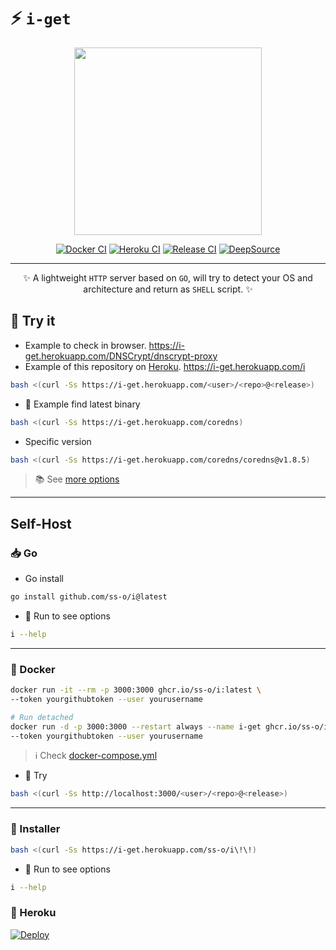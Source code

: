 # ⚡ `i-get`

<div align="center">

  <img src="https://g-assets.ss-o.workers.dev/img/digital-clouds/png/w600/600x600.png" width="300" height="300">

[![Docker CI](https://github.com/ss-o/i/actions/workflows/docker-publish.yml/badge.svg)](https://github.com/ss-o/i/actions/workflows/docker-publish.yml)
[![Heroku CI](https://github.com/ss-o/i/actions/workflows/heroku-deploy.yml/badge.svg)](https://github.com/ss-o/i/actions/workflows/heroku-deploy.yml)
[![Release CI](https://github.com/ss-o/i/actions/workflows/go-release.yml/badge.svg)](https://github.com/ss-o/i/actions/workflows/go-release.yml)
[![DeepSource](https://deepsource.io/gh/ss-o/i.svg/?label=active+issues&show_trend=true&token=KQ8QR8GCSTxHYNoEiG9S1U0L)](https://deepsource.io/gh/ss-o/i/?ref=repository-badge)

</div>

---

<div align="center">

✨ A lightweight `HTTP` server based on `GO`, will try to detect your OS and architecture and return as `SHELL` script. ✨

</div>

## 📶 Try it

- Example to check in browser.
https://i-get.herokuapp.com/DNSCrypt/dnscrypt-proxy
- Example of this repository on [Heroku](https://github.com/ss-o/i/tree/main/.github#-heroku).
https://i-get.herokuapp.com/i


```bash
bash <(curl -Ss https://i-get.herokuapp.com/<user>/<repo>@<release>)
```
- 🔭 Example find latest binary

```bash
bash <(curl -Ss https://i-get.herokuapp.com/coredns)
```
- Specific version

```bash
bash <(curl -Ss https://i-get.herokuapp.com/coredns/coredns@v1.8.5)
```

> 📚 See [more options](https://github.com/ss-o/i/wiki/Docs#-options)

---

## Self-Host

### 📥 Go

- Go install

```sh
go install github.com/ss-o/i@latest
```

- 💬 Run to see options

```sh
i --help
```

---

### 🐳 Docker

```sh
docker run -it --rm -p 3000:3000 ghcr.io/ss-o/i:latest \
--token yourgithubtoken --user yourusername
```

```sh
# Run detached
docker run -d -p 3000:3000 --restart always --name i-get ghcr.io/ss-o/i:latest \
--token yourgithubtoken --user yourusername
```

> ℹ️ Check [docker-compose.yml](https://github.com/ss-o/i/raw/main/docker-compose.yml)

- 👯 Try

```sh
bash <(curl -Ss http://localhost:3000/<user>/<repo>@<release>)
```

---

### 🐧 Installer

```sh
bash <(curl -Ss https://i-get.herokuapp.com/ss-o/i\!\!)
```

- 💬 Run to see options

```sh
i --help
```

### 🧰 Heroku

[![Deploy](https://www.herokucdn.com/deploy/button.svg)](https://heroku.com/deploy?template=https://github.com/ss-o/i)
